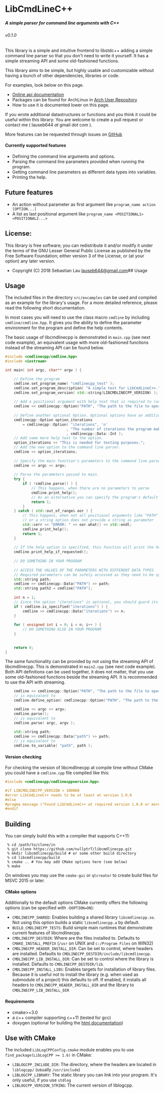 # LibCmdLineC++
##### A simple parser for command line arguments with C++
###### v0.1.0

This library is a simple and intuitive frontend to libstdc++ adding a simple command line parser so that you don't need to write it yourself. It has a simple streaming API and some old-fashioned functions.

This library aims to be simple, but highly usable and customizable without having a bunch of other dependencies, libraries or code.

For examples, look below on this page.

* [Online api documentation](https://doc.0ptr.de/libcmdlinecpp/annotated.html)
* Packages can be found for ArchLinux in [Arch User Repository](https://aur.archlinux.org/libcmdlinecpp)
* How to use it is documented lower on this page.

If you wrote additional datastructures or functions and you think it could be useful within this library: You are welcome to create a pull request or contact me ( lauseb644 _at_ gmail _dot_ com ).

More features can be requested through issues on [GitHub](https://github.com/nullptrT/libcmdlinecpp)


#### Currently supported features

* Defining the command line arguments and options.
* Parsing the command line parameters provided when running the program.
* Getting command line parameters as different data types into variables.
* Printing the help.

## Future features

* An action without parameter as first argument like `program_name action [OPTION...]`
* A list as last positional argument like `program_name <POSITIONAL1> <POSITIONAL2...>`


## License:

This library is free software; you can redistribute it and/or modify it under the terms of the GNU Lesser General Public License as published by the Free Software Foundation; either version 3 of the License, or (at your option) any later version.

* Copyright (C) 2018 Sebastian Lau <lauseb644@gmail.com>## Usage

## Usage

The included files in the directory `src/excamples` can be used and compiled as an example for the library's usage. For a more detailed reference, please read the following short documentation.

In most cases you will need to use the class macro `cmdline` by including `cmdline/cmdline.hpp`. It gives you the ability to define the parameter environment for the program and define the help contents.

The basic usage of libcmdlinecpp is demonstrated in `main.cpp` (see next code example), an equivalent usage with more old-fashioned functions instead of the streaming API can be found below.

```c++
#include <cmdlinecpp/cmdline.hpp>
#include <iostream>

int main( int argc, char** argv ) {

    // Define the program
    cmdline.set_program_name( "cmdlinecpp_test" );
    cmdline.set_program_description( "A simple test for LibCmdLineC++." );
    cmdline.set_program_version( std::string(LIBCMDLINECPP_VERSION) );
    
    // Add a positional argument with help text that is required to run the program.
    cmdline << cmdlinecpp::Option("PATH", "The path to the file to operate on.");
    
    // Define another optional Option. Optional options have an additional short parameter.
    cmdlinecpp::Option option_iterations
        = cmdlinecpp::Option( "iterations", 'n'
                            , "The number of iterations the program makes."
                            , cmdlinecpp::Data::Int );
    // Add some more help text to the option.
    option_iterations << "This is needed for testing purposes.";
    // Add the new option to the command line parser.
    cmdline << option_iterations;
    
    // Specify the main function's parameters to the command line parser.
    cmdline << argc << argv;
    
    // Parse the parameters passed to main.
    try {
        if ( !cmdline.parse() ) {
            // This happens, when there are no parameters to parse
            cmdline.print_help();
            // As an alternative you can specify the program's default behavior without options here.
            return 1;
        }
    } catch ( std::out_of_range& oor ) {
        // This happens, when not all positional arguments like "PATH" are specified
        // or a string option does not provide a string as parameter
        std::cerr << "ERROR: " << oor.what() << std::endl;
        cmdline.print_help();
        return 1;
    }
    
    // If the help option is specified, this function will print the help and exit with 0
    cmdline.print_help_if_requested();
        
    // DO SOMETHING IN YOUR PROGRAM
    
    // ACCESS THE VALUES OF THE PARAMETERS WITH DIFFERENT DATA TYPES
    // Required parameters can be safely accessed as they need to be specified
    std::string path;
    cmdline >> cmdlinecpp::Data("PATH") >> path;
    std::string path2 = cmdline["PATH"];
    
    int n = 1;
    // Since the option "iterations" is optional, you should guard its access with an if statement
    if ( cmdline.is_specified("iterations") ) {
        cmdline >> cmdlinecpp::Data("iterations") >> n;
    }
    
    for ( unsigned int i = 0; i < n; i++ ) {
        // DO SOMETHING ELSE IN YOUR PROGRAM
    }
    
    
    return 0;
}
```

The same functionality can be provided by not using the streaming API of libcmdlinecpp. This is demonstrated in `main2.cpp` (see next code example). Both API definitions can be used together, it does not matter, that you use some old-fashioned functions beside the streaming API. It is recommended to use the API with streaming.

```c++
    cmdline << cmdlinecpp::Option("PATH", "The path to the file to operate on.");
    // is equivalent to
    cmdline.define_option( cmdlinecpp::Option("PATH", "The path to the file to operate on.") );

    cmdline << argc << argv;
    cmdline.parse();
    // is equivalent to
    cmdline.parse( argc, argv );
    
    std::string path;
    cmdline >> cmdlinecpp::Data("path") >> path;
    // is equivalent to
    cmdline.to_variable( "path", path );
```




#### Version checking

For checking the version of libcmdlinecpp at compile time without CMake you could have a `cmdline.cpp` file compiled like this:

```c++
#include <cmdlinecpp/cmdlinecppversion.hpp>

#if LIBCMDLINECPP_VERSION < 100000
#error LibCmdLineC++ needs to be at least at version 1.0.0
#else
#pragma message ("Found LibCmdLineC++ at required version 1.0.0 or more")
#endif
```


## Building

You can simply build this with a compiler that supports C++11:

```
 % cd /path/to/clone/in
 % git clone https://github.com/nullptrT/libcmdlinecpp.git
 % mkdir libcmdlinecpp/build # or some other build directory
 % cd libcmdlinecpp/build
 % cmake .. # You may add CMake options here (see below)
 % make
```

On windows you may use the `cmake-gui` or `qtcreator` to create build files for MSVC 2015 or later.


#### CMake options

Additionally to the default options CMake currently offers the following options (can be specified with `-DOPTION=ON`):

* `CMDLINECPP_SHARED`: Enables building a shared library `libcmdlinecpp.so`. Not using this option builds a static `libcmdlinecpp.a` by default.
* `BUILD_CMDLINECPP_TESTS`: Build simple main runtimes that demonstrate current features of libcmdlinecpp.
* `CMDLINECPP_DESTDIR`: Where are the files installed to. Defaults to `CMAKE_INSTALL_PREFIX` (`/usr` on UNIX and `c:/Program Files` on WIN32)
* `CMDLINECPP_HEADER_INSTALL_DIR`: Can be set to control, where headers are installed. Defaults to `CMDLINECPP_DESTDIR/include/libcmdlinecpp`.
* `CMDLINECPP_LIB_INSTALL_DIR`: Can be set to control where the library is installed. Defaults to `CMDLINECPP_DESTDIR/lib`.
* `CMDLINECPP_INSTALL_LIBS`: Enables targets for installation of library files. Because it is useful not to install the library (e.g. when used as submodule of a project) this defaults to off. If enabled, it installs all headers to `CMDLINECPP_HEADER_INSTALL_DIR` and the library to `CMDLINECPP_LIB_INSTALL_DIR`

#### Requirements

* cmake>=3.0
* a c++ compiler supporting c++11 (tested for gcc)
* doxygen (optional for building the [html documentation](https://doc.0ptr.de/libcmdlinecpp/))


## Use with CMake


The included `LibLogCPPConfig.cmake` module enables you to use `find_package(LibLogCPP >= 1.6)` in CMake:
* `LIBLOGCPP_INCLUDE_DIR`: The directory, where the headers are located in `liblogcpp/` (usually `/usr/include`)
* `LIBLOGCPP_LIBRARY`: The static library you can link into your program. It's only useful, if you use `stdlog`
* `LIBLOGCPP_VERSION_STRING`: The current version of liblogcpp.


